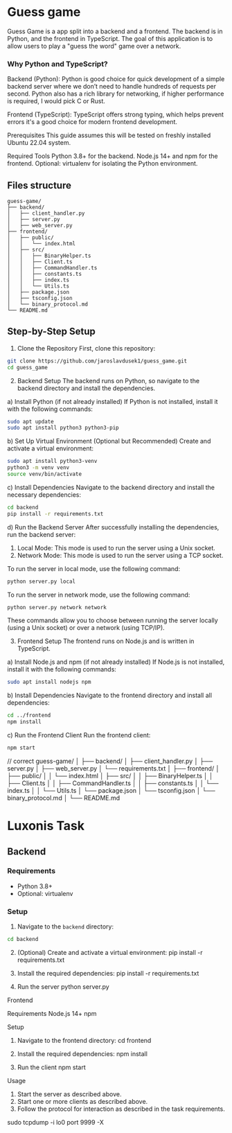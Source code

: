 # Guess game

Guess Game is a app split into a backend and a frontend. The backend is in Python, and the frontend in TypeScript. The goal of this application is to allow users to play a "guess the word" game over a network.

### Why Python and TypeScript?
Backend (Python): Python is good choice for quick development of a simple backend server where we don’t need to handle hundreds of requests per second. Python also has a rich library for networking, if higher performance is required, I would pick C or Rust.

Frontend (TypeScript): TypeScript offers strong typing, which helps prevent errors it's a good choice for modern frontend development.

Prerequisites
This guide assumes this will be tested on freshly installed Ubuntu 22.04 system.

Required Tools
Python 3.8+ for the backend.
Node.js 14+ and npm for the frontend.
Optional: virtualenv for isolating the Python environment.

## Files structure
```
guess-game/
├── backend/
│   ├── client_handler.py
│   ├── server.py
│   ├── web_server.py
├── frontend/
│   ├── public/
│   │   └── index.html
│   ├── src/
│   │   ├── BinaryHelper.ts
│   │   ├── Client.ts
│   │   ├── CommandHandler.ts
│   │   ├── constants.ts
│   │   ├── index.ts
│   │   └── Utils.ts
│   ├── package.json
│   ├── tsconfig.json
│   └── binary_protocol.md
└── README.md
```

## Step-by-Step Setup

1. Clone the Repository
First, clone this repository:
```bash
git clone https://github.com/jaroslavdusek1/guess_game.git
cd guess_game
```

2. Backend Setup
The backend runs on Python, so navigate to the backend directory and install the dependencies.

a) Install Python (if not already installed)
If Python is not installed, install it with the following commands:
```bash
sudo apt update
sudo apt install python3 python3-pip
```

b) Set Up Virtual Environment (Optional but Recommended)
Create and activate a virtual environment:
```bash
sudo apt install python3-venv
python3 -m venv venv
source venv/bin/activate
```

c) Install Dependencies
Navigate to the backend directory and install the necessary dependencies:
```bash
cd backend
pip install -r requirements.txt
```

d) Run the Backend Server
After successfully installing the dependencies, run the backend server:
  1. Local Mode: This mode is used to run the server using a Unix socket.
  2. Network Mode: This mode is used to run the server using a TCP socket.

To run the server in local mode, use the following command:
```bash
python server.py local
```
To run the server in network mode, use the following command:
```bash
python server.py network network
```
These commands allow you to choose between running the server locally (using a Unix socket) or over a network (using TCP/IP).


3. Frontend Setup
The frontend runs on Node.js and is written in TypeScript.

a) Install Node.js and npm (if not already installed)
If Node.js is not installed, install it with the following commands:
```bash
sudo apt install nodejs npm
```

b) Install Dependencies
Navigate to the frontend directory and install all dependencies:
```bash
cd ../frontend
npm install
```

c) Run the Frontend Client
Run the frontend client:
```bash
npm start
```


















// correct
guess-game/
│
├── backend/
│   ├── client_handler.py
│   ├── server.py
│   ├── web_server.py
│   └── requirements.txt
│
├── frontend/
│   ├── public/
│   │   └── index.html
│   ├── src/
│   │   ├── BinaryHelper.ts
│   │   ├── Client.ts
│   │   ├── CommandHandler.ts
│   │   ├── constants.ts
│   │   └── index.ts
│   │   └── Utils.ts
│   └── package.json
│   └── tsconfig.json
│   └── binary_protocol.md
│
└── README.md






# Luxonis Task

## Backend

### Requirements

- Python 3.8+
- Optional: virtualenv

### Setup

1. Navigate to the `backend` directory:

```bash
cd backend
```

2. (Optional) Create and activate a virtual environment:
pip install -r requirements.txt

3. Install the required dependencies:
pip install -r requirements.txt

4. Run the server
python server.py


Frontend

Requirements
Node.js 14+
npm

Setup
1. Navigate to the frontend directory:
cd frontend

2. Install the required dependencies:
npm install

3. Run the client
npm start

Usage
1. Start the server as described above.
2. Start one or more clients as described above.
3. Follow the protocol for interaction as described in the task requirements.


sudo tcpdump -i lo0 port 9999 -X
